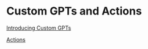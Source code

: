 # Custom GPTs and Actions

[Introducing Custom GPTs](https://openai.com/blog/introducing-gpts)

[Actions](https://platform.openai.com/docs/actions/introduction)